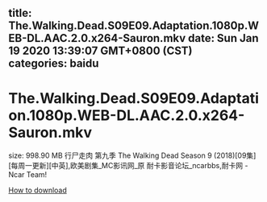
title: The.Walking.Dead.S09E09.Adaptation.1080p.WEB-DL.AAC.2.0.x264-Sauron.mkv
date: Sun Jan 19 2020 13:39:07 GMT+0800 (CST)    
categories: baidu
---

# The.Walking.Dead.S09E09.Adaptation.1080p.WEB-DL.AAC.2.0.x264-Sauron.mkv
size: 998.90 MB
 行尸走肉 第九季 The Walking Dead Season 9 (2018)[09集][每周一更新][中英],欧美剧集_MC影讯网_原 耐卡影音论坛_ncarbbs,耐卡网 - Ncar Team!
 

[How to download](https://bpcam.bemobtrk.com/go/2ceec3aa-1ca2-46d6-b9ff-aaa5c184517c?jno=2993)